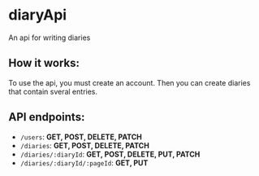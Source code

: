 # diaryApi

An api for writing diaries

## How it works:

To use the api, you must create an account. Then you can create diaries that contain sveral entries.

## API endpoints:

- ```/users```: **GET, POST, DELETE, PATCH**
- ```/diaries```: **GET, POST, DELETE, PATCH**
- ```/diaries/:diaryId```: **GET, POST, DELETE, PUT, PATCH**
- ```/diaries/:diaryId/:pageId```: **GET, PUT**
